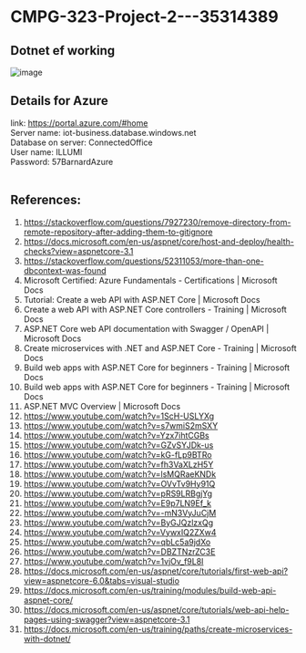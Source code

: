 # CMPG-323-Project-2---35314389

## Dotnet ef working
![image](https://user-images.githubusercontent.com/53267265/188306508-98cfa10a-9ccf-4735-8427-4cacd4819d69.png)


## Details for Azure
link: https://portal.azure.com/#home <br />
Server name: iot-business.database.windows.net <br />
Database on server: ConnectedOffice <br />
User name: ILLUMI <br />
Password: 57BarnardAzure <br /><br />



## References:
1.	https://stackoverflow.com/questions/7927230/remove-directory-from-remote-repository-after-adding-them-to-gitignore
2.	https://docs.microsoft.com/en-us/aspnet/core/host-and-deploy/health-checks?view=aspnetcore-3.1
3.	https://stackoverflow.com/questions/52311053/more-than-one-dbcontext-was-found
4.	Microsoft Certified: Azure Fundamentals - Certifications | Microsoft Docs
5.	Tutorial: Create a web API with ASP.NET Core | Microsoft Docs
6.	Create a web API with ASP.NET Core controllers - Training | Microsoft Docs
7.	ASP.NET Core web API documentation with Swagger / OpenAPI | Microsoft Docs
8.	Create microservices with .NET and ASP.NET Core - Training | Microsoft Docs
9.	Build web apps with ASP.NET Core for beginners - Training | Microsoft Docs
10.	Build web apps with ASP.NET Core for beginners - Training | Microsoft Docs
11.	ASP.NET MVC Overview | Microsoft Docs
12.	https://www.youtube.com/watch?v=1ScH-USLYXg
13.	https://www.youtube.com/watch?v=s7wmiS2mSXY
14.	https://www.youtube.com/watch?v=Yzx7ihtCGBs
15.	https://www.youtube.com/watch?v=GZvSYJDk-us
16.	https://www.youtube.com/watch?v=kG-fLp9BTRo
17.	https://www.youtube.com/watch?v=fh3VaXLzH5Y
18.	https://www.youtube.com/watch?v=lsMQRaeKNDk
19.	https://www.youtube.com/watch?v=OVvTv9Hy91Q
20.	https://www.youtube.com/watch?v=pRS9LRBgjYg
21.	https://www.youtube.com/watch?v=E9p7LN9Ef_k
22.	https://www.youtube.com/watch?v=-mN3VyJuCjM
23.	https://www.youtube.com/watch?v=ByGJQzlzxQg
24.	https://www.youtube.com/watch?v=VywxIQ2ZXw4
25.	https://www.youtube.com/watch?v=qbLc5a9jdXo
26.	https://www.youtube.com/watch?v=DBZTNzrZC3E
27.	https://www.youtube.com/watch?v=1vjOv_f9L8I
28.	https://docs.microsoft.com/en-us/aspnet/core/tutorials/first-web-api?view=aspnetcore-6.0&tabs=visual-studio
29.	https://docs.microsoft.com/en-us/training/modules/build-web-api-aspnet-core/
30.	https://docs.microsoft.com/en-us/aspnet/core/tutorials/web-api-help-pages-using-swagger?view=aspnetcore-3.1
31.	https://docs.microsoft.com/en-us/training/paths/create-microservices-with-dotnet/

